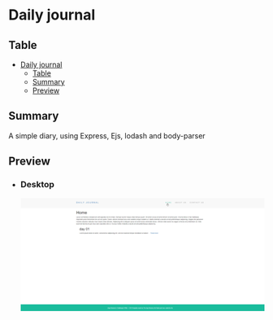 # Daily journal

## Table

- [Daily journal](#daily-journal)
  - [Table](#table)
  - [Summary](#summary)
  - [Preview](#preview)

## Summary

  A simple diary, using Express, Ejs, lodash and body-parser

## Preview

-   ### Desktop

    <p align="center"> 
      <img src="./preview/desktop.png"> 
    </p>
